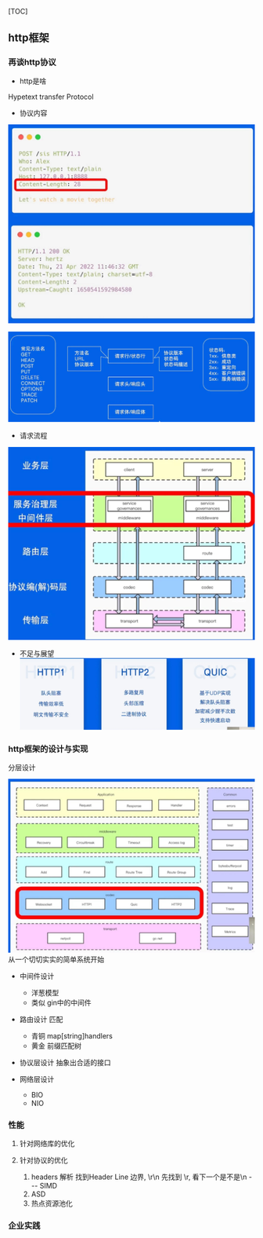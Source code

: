 [TOC]

## http框架

### 再谈http协议

- http是啥

Hypetext transfer Protocol

- 协议内容

![](../picture/14http请求回复.jpg)

![](../picture/14协议.jpg)

- 请求流程

![](../picture/14请求流程.jpg)

- 不足与展望
![](../picture/14不足与展望.jpg)

### http框架的设计与实现

分层设计

![](../picture/14http分层设计.jpg)
从一个切切实实的简单系统开始


- 中间件设计
  - 洋葱模型
  - 类似 gin中的中间件

- 路由设计 匹配
  - 青铜 map[string]handlers
  - 黄金 前缀匹配树  
  
- 协议层设计 抽象出合适的接口

- 网络层设计
  - BIO
  - NIO
  
### 性能

1. 针对网络库的优化

2. 针对协议的优化
   1. headers 解析
     找到Header Line 边界, \r\n
     先找到 \r, 看下一个是不是\n --- SIMD
   2.  ASD 
   3.  热点资源池化

### 企业实践
